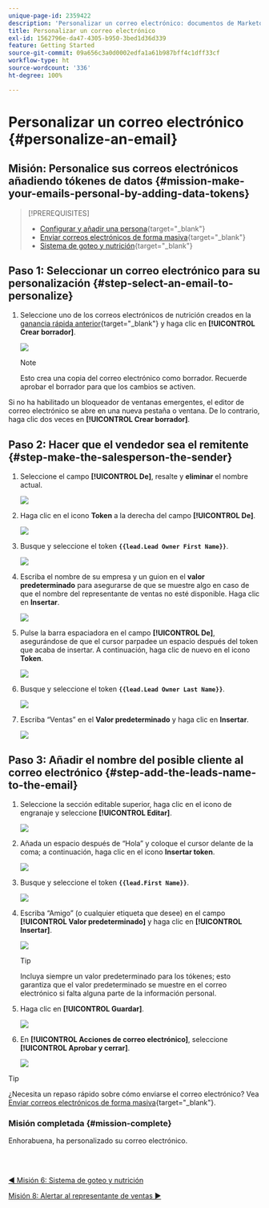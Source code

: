 ```yaml
---
unique-page-id: 2359422
description: 'Personalizar un correo electrónico: documentos de Marketo, documentación del producto'
title: Personalizar un correo electrónico
exl-id: 1562796e-da47-4305-b950-3bed1d36d339
feature: Getting Started
source-git-commit: 09a656c3a0d0002edfa1a61b987bff4c1dff33cf
workflow-type: ht
source-wordcount: '336'
ht-degree: 100%

---
```


# Personalizar un correo electrónico {#personalize-an-email}

## Misión: Personalice sus correos electrónicos añadiendo tókenes de datos {#mission-make-your-emails-personal-by-adding-data-tokens}

>[!PREREQUISITES]
>
>* [Configurar y añadir una persona](/help/marketo/getting-started/quick-wins/get-set-up-and-add-a-person.md){target="_blank"}
>* [Enviar correos electrónicos de forma masiva](/help/marketo/getting-started/quick-wins/send-an-email.md){target="_blank"}
>* [Sistema de goteo y nutrición](/help/marketo/getting-started/quick-wins/drip-drip-nurture.md){target="_blank"}

## Paso 1: Seleccionar un correo electrónico para su personalización {#step-select-an-email-to-personalize}

1. Seleccione uno de los correos electrónicos de nutrición creados en la [ganancia rápida anterior](/help/marketo/getting-started/quick-wins/drip-drip-nurture.md){target="_blank"} y haga clic en **[!UICONTROL Crear borrador]**.

   ![](assets/personalize-an-email-1.png)

   >[!NOTE]
   >
   >Esto crea una copia del correo electrónico como borrador. Recuerde aprobar el borrador para que los cambios se activen.

Si no ha habilitado un bloqueador de ventanas emergentes, el editor de correo electrónico se abre en una nueva pestaña o ventana. De lo contrario, haga clic dos veces en **[!UICONTROL Crear borrador]**.

## Paso 2: Hacer que el vendedor sea el remitente {#step-make-the-salesperson-the-sender}

1. Seleccione el campo **[!UICONTROL De]**, resalte y **eliminar** el nombre actual.

   ![](assets/personalize-an-email-2.png)

1. Haga clic en el icono **Token** a la derecha del campo **[!UICONTROL De]**.

   ![](assets/personalize-an-email-3.png)

1. Busque y seleccione el token **`{{lead.Lead Owner First Name}}`**.

   ![](assets/personalize-an-email-4.png)

1. Escriba el nombre de su empresa y un guion en el **valor predeterminado** para asegurarse de que se muestre algo en caso de que el nombre del representante de ventas no esté disponible. Haga clic en **Insertar**.

   ![](assets/personalize-an-email-5.png)

1. Pulse la barra espaciadora en el campo **[!UICONTROL De]**, asegurándose de que el cursor parpadee un espacio después del token que acaba de insertar. A continuación, haga clic de nuevo en el icono **Token**.

   ![](assets/personalize-an-email-6.png)

1. Busque y seleccione el token **`{{lead.Lead Owner Last Name}}`**.

   ![](assets/personalize-an-email-7.png)

1. Escriba “Ventas” en el **Valor predeterminado** y haga clic en **Insertar**.

   ![](assets/personalize-an-email-8.png)

## Paso 3: Añadir el nombre del posible cliente al correo electrónico {#step-add-the-leads-name-to-the-email}

1. Seleccione la sección editable superior, haga clic en el icono de engranaje y seleccione **[!UICONTROL Editar]**.

   ![](assets/personalize-an-email-9.png)

1. Añada un espacio después de “Hola” y coloque el cursor delante de la coma; a continuación, haga clic en el icono **Insertar token**.

   ![](assets/personalize-an-email-10.png)

1. Busque y seleccione el token **`{{lead.First Name}}`**.

   ![](assets/personalize-an-email-11.png)

1. Escriba “Amigo” (o cualquier etiqueta que desee) en el campo **[!UICONTROL Valor predeterminado]** y haga clic en **[!UICONTROL Insertar]**.

   ![](assets/personalize-an-email-12.png)

   >[!TIP]
   >
   >Incluya siempre un valor predeterminado para los tókenes; esto garantiza que el valor predeterminado se muestre en el correo electrónico si falta alguna parte de la información personal.

1. Haga clic en **[!UICONTROL Guardar]**.

   ![](assets/personalize-an-email-13.png)

1. En **[!UICONTROL Acciones de correo electrónico]**, seleccione **[!UICONTROL Aprobar y cerrar]**.

   ![](assets/personalize-an-email-14.png)

>[!TIP]
>
>¿Necesita un repaso rápido sobre cómo enviarse el correo electrónico? Vea [Enviar correos electrónicos de forma masiva](/help/marketo/getting-started/quick-wins/send-an-email.md){target="_blank"}.

### Misión completada {#mission-complete}

Enhorabuena, ha personalizado su correo electrónico.

<br> 

[◄ Misión 6: Sistema de goteo y nutrición](/help/marketo/getting-started/quick-wins/drip-drip-nurture.md)

[Misión 8: Alertar al representante de ventas ►](/help/marketo/getting-started/quick-wins/alert-the-sales-rep.md)

